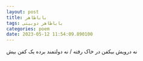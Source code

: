 ```yaml
---
layout: post
title: باباطاهر
tags: باباطاهر دوبیتی
categories: poem
date: 2023-05-12 11:54:09.890100
---
```


نه درویش بیکفن در خاک رفته / نه دولتمند برده یک کفن بیش